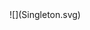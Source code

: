 <div hidden>
```
@startuml
skinparam style strictuml
client -> Singleton : get_instance()
@enduml
```
 </div> 
![](Singleton.svg)
